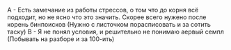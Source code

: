 А - Есть замечание из работы стрессов, о том что до корня всё подходит, но не ясно что это значить. Скорее всего нужено после корень бинпоисков (Нужно с листочком порасписовать и за сотить таску)
В - Я не понял условия, и решительно не понимаю аервый семпл (Побывать на разборе и за 100-ить)